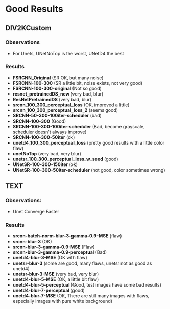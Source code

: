 # Good Results


## DIV2KCustom

### Observations
- For Unets, UNetNoTop is the worst, UNetD4 the best

### Results
- **FSRCNN_Original** (SR OK, but many noise)
- **FSRCNN-100-300** (SR a little bit, noise exists, not very good)
- **FSRCNN-100-300-original** (Not so good)
- **resnet_pretrainedDS_new** (very bad, blur)
- **ResNetPretrainedDS** (very bad, blur)
- **srcnn_100_300_perceptual_loss** (OK, improved a little)
- **srcnn_100_300_perceptual_loss_2** (seems good)
- **SRCNN-50-300-100iter-scheduler** (bad)
- **SRCNN-100-300** (Good)
- **SRCNN-100-300-100iter-scheduler** (Bad, become grayscale, scheduler doesn't always improve)
- **SRCNN-100-300-50iter** (ok)
- **unetd4_100_300_perceptual_loss** (pretty good results with a little color flaw)
- **unetNoTop** (very bad, very blur)
- **unetsr_100_300_perceptual_loss_w_seed** (good)
- **UNetSR-100-300-150iter** (ok)
- **UNetSR-100-300-50iter-scheduler** (not good, color sometimes wrong)



## TEXT

### Observations:
- Unet Converge Faster

### Results
- **srcnn-batch-norm-blur-3-gamma-0.9-MSE** (flaw)
- **srcnn-blur-3** (OK)
- **srcnn-blur-3-gamma-0.9-MSE** (Flaw)
- **srcnn-blur-3-gamma-0.9-perceptual** (Bad)
- **unetd4-blur-3-MSE** (OK with flaw)
- **unetsr-blur-3** (some are good, many flaws, unetsr not as good as unetd4)
- **unetsr-blur-3-MSE** (very bad, very blur)
- **unetd4-blur-5-MSE** (OK, a little bit flaw)
- **unetd4-blur-5-perceptual** (Good, test images have some bad results)
- **unetd4-blur-7-perceptual** (good)
- **unetd4-blur-7-MSE** (OK, There are still many images with flaws, especially images with pure white background)
